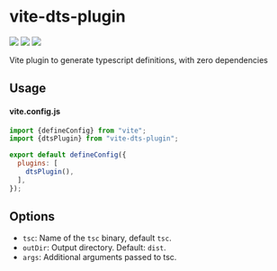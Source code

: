 # vite-dts-plugin
[![](https://img.shields.io/npm/v/vite-dts-plugin.svg?style=flat)](https://www.npmjs.org/package/vite-dts-plugin) [![](https://img.shields.io/npm/dm/vite-dts-plugin.svg)](https://www.npmjs.org/package/vite-dts-plugin) [![](https://packagephobia.com/badge?p=vite-dts-plugin)](https://packagephobia.com/result?p=vite-dts-plugin)

Vite plugin to generate typescript definitions, with zero dependencies

## Usage

#### vite.config.js

```js
import {defineConfig} from "vite";
import {dtsPlugin} from "vite-dts-plugin";

export default defineConfig({
  plugins: [
    dtsPlugin(),
  ],
});
```

## Options

- `tsc`: Name of the `tsc` binary, default `tsc`.
- `outDir`: Output directory. Default: `dist`.
- `args`: Additional arguments passed to tsc.
